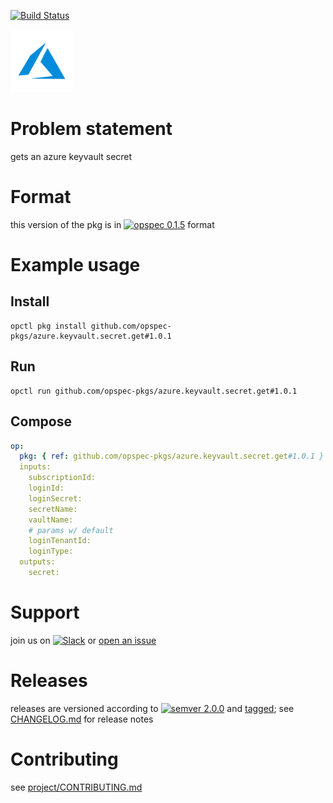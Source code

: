 [![Build Status](https://travis-ci.org/opspec-pkgs/azure.keyvault.secret.get.svg?branch=master)](https://travis-ci.org/opspec-pkgs/azure.keyvault.secret.get)

<img src="icon.svg" alt="icon" height="100px">

# Problem statement

gets an azure keyvault secret

# Format

this version of the pkg is in [![opspec 0.1.5](https://img.shields.io/badge/opspec-0.1.5-brightgreen.svg?colorA=6b6b6b&colorB=fc16be)](https://opspec.io/0.1.5/packages.html) format

# Example usage

## Install

```shell
opctl pkg install github.com/opspec-pkgs/azure.keyvault.secret.get#1.0.1
```

## Run

```
opctl run github.com/opspec-pkgs/azure.keyvault.secret.get#1.0.1
```

## Compose

```yaml
op:
  pkg: { ref: github.com/opspec-pkgs/azure.keyvault.secret.get#1.0.1 }
  inputs:
    subscriptionId:
    loginId:
    loginSecret:
    secretName:
    vaultName:
    # params w/ default
    loginTenantId:
    loginType:
  outputs:
    secret:
```

# Support

join us on
[![Slack](https://opspec-slackin.herokuapp.com/badge.svg)](https://opspec-slackin.herokuapp.com/)
or
[open an issue](https://github.com/opspec-pkgs/azure.keyvault.secret.get/issues)

# Releases

releases are versioned according to
[![semver 2.0.0](https://img.shields.io/badge/semver-2.0.0-brightgreen.svg)](http://semver.org/spec/v2.0.0.html)
and [tagged](https://git-scm.com/book/en/v2/Git-Basics-Tagging); see
[CHANGELOG.md](CHANGELOG.md) for release notes

# Contributing

see
[project/CONTRIBUTING.md](https://github.com/opspec-pkgs/project/blob/master/CONTRIBUTING.md)
